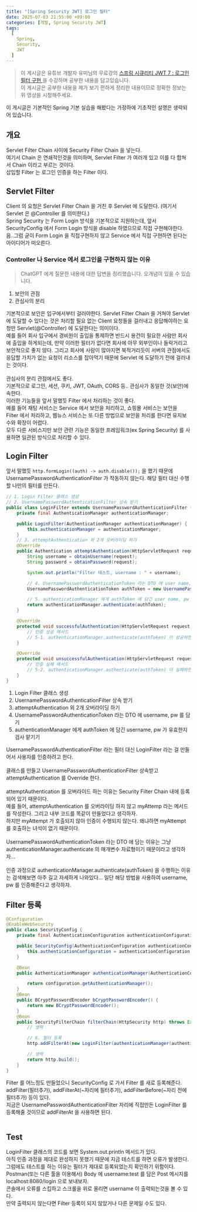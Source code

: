 ```yaml
---
title: "[Spring Security JWT] 로그인 필터"
date: 2025-07-03 21:55:00 +09:00
categories: [개발, Spring Security JWT]
tags:
  [
    Spring,
    Security,
    JWT
  ]
---
```


> 이 게시글은 유튜브 개발자 유미님의 무료강의 [ 스프링 시큐리티 JWT 7 : 로그인 필터 구현 ](https://www.youtube.com/watch?v=3Ff7UHGG3t8)을 수강하며 공부한 내용을 담고있습니다.<br>
> 이 게시글은 공부한 내용을 제가 보기 편하게 정리한 내용이므로 정확한 정보는 위 영상을 시청해주세요.<br>

이 게시글은 기본적인 Spring 기본 실습을 해봤다는 가정하에 기초적인 설명은 생략되어 있습니다.<br>

## 개요
Servlet Filter Chain 사이에 Security Filter Chain 을 넣는다.<br>
여기서 Chain 은 연쇄적인것을 의미하며, Servlet Filter 가 여러개 있고 이를 다 합쳐서 Chain 이라고 부르는 것이다.<br>
삽입할 Filter 는 로그인 인증을 하는 Filter 이다.<br>

## Servlet Filter
Client 의 요청은 Servlet Filter Chain 을 거친 후 Servlet 에 도달한다.
(여기서 Servlet 은 @Controller 를 의미한다.)<br>
Spring Security 는 Form Login 방식을 기본적으로 지원하는데, 앞서 SecurityConfig 에서 Form Login 방식을 disable 하였으므로 직접 구현해야한다.<br>
음..그럼 굳이 Form Login 을 직접구현하지 않고 Service 에서 직접 구현하면 된다는 아이디어가 떠오른다.<br>

### Controller 나 Service 에서 로그인을 구현하지 않는 이유

> ChatGPT 에게 질문한 내용에 대한 답변을 정리했습니다. 오개념이 있을 수 있습니다.

1. 보안의 관점
2. 관심사의 분리

기본적으로 보안은 입구에서부터 걸러야한다. Servlet Filter Chain 을 거쳐야 Servlet 에 도달할 수 있다는 것은 처리할 필요 없는 Client 요청들을 걸러내고 응답해야하는 요청만 Servlet(@Controller) 에 도달한다는 의미이다.<br>
예를 들어 회사 입구에서 경비원이 출입을 통제하면 반드시 용건이 필요한 사람만 회사에 출입을 하게되는데, 만약 이러한 필터가 없다면 회사에 아무 외부인이나 들락거리고 보안적으로 좋지 않다. 그리고 회사에 사람이 많아지면 북적거리듯이 서버의 관점에서도 응답할 가치가 없는 요청이 리소스를 잡아먹기 때문에 Servlet 에 도달하기 전에 걸러내는 것이다.<br>
<br>
관심사의 분리 관점에서도 좋다.<br>
기본적으로 로그인, 세션, 쿠키, JWT, OAuth, CORS 등.. 관심사가 동일한 것(보안)에 속한다.<br> 
이러한 기능들을 앞서 말했듯 Filter 에서 처리하는 것이 좋다. <br>
예를 들어 채팅 서비스는 Service 에서 보안을 처리하고, 쇼핑몰 서비스는 보안을 Filter 에서 처리하고, 웹뉴스 서비스는 또 다른 방법으로 보안을 처리를 한다면 유지보수와 확장이 어렵다.<br>
모두 다른 서비스지만 보안 관련 기능은 동일한 프레임워크(ex Spring Security) 를 사용하면 일관된 방식으로 처리할 수 있다.<br>

## Login Filter
앞서 말했듯 ``` http.formLogin((auth) -> auth.disable()); ``` 을 했기 때문에 UsernamePasswordAuthenticationFilter 가 작동하지 않는다. 해당 필터 대신 수행할 나만의 필터를 만든다.<br>

```java
// 1. Login Filter 클래스 생성
// 2. UsernamePasswordAuthenticationFilter 상속 받기
public class LoginFilter extends UsernamePasswordAuthenticationFilter {
    private final AuthenticationManager authenticationManager;

    public LoginFilter(AuthenticationManager authenticationManager) {
        this.authenticationManager = authenticationManager;
    }
    // 3. attemptAuthentication 외 2개 오버라이딩 하기
    @Override
    public Authentication attemptAuthentication(HttpServletRequest request, HttpServletResponse response) throws AuthenticationException {
        String username = obtainUsername(request);
        String password = obtainPassword(request);

        System.out.println("Filter 테스트, username : " + username);

        // 4. UsernamePasswordAuthenticationToken 라는 DTO 에 user name, pw 를 담기
        UsernamePasswordAuthenticationToken authToken = new UsernamePasswordAuthenticationToken(username, password, null);

        // 5. authenticationManager 에게 authToken 에 담긴 user name, pw 가 유효한지 검사 맡기기
        return authenticationManager.authenticate(authToken);
    }

    @Override
    protected void successfulAuthentication(HttpServletRequest request, HttpServletResponse response, FilterChain chain, Authentication authResult) throws IOException, ServletException {
        // 인증 성공 메서드
        // 5-1. authenticationManager.authenticate(authToken) 이 성공하면 이 메서드가 실행됨
    }

    @Override
    protected void unsuccessfulAuthentication(HttpServletRequest request, HttpServletResponse response, AuthenticationException failed) throws IOException, ServletException {
        // 인증 실패 메서드
        // 5-2. authenticationManager.authenticate(authToken) 이 실패하면 이 메서드가 실행됨
    }
}
```

1. Login Filter 클래스 생성
2. UsernamePasswordAuthenticationFilter 상속 받기
3. attemptAuthentication 외 2개 오버라이딩 하기
4. UsernamePasswordAuthenticationToken 라는 DTO 에 username, pw 를 담기
5. authenticationManager 에게 authToken 에 담긴 username, pw 가 유효한지 검사 맡기기

UsernamePasswordAuthenticationFilter 라는 필터 대신 LoginFilter 라는 걸 만들어서 사용자를 인증하려고 한다.<br>
<br>
클래스를 만들고 UsernamePasswordAuthenticationFilter 상속받고 attemptAuthentication 를 Override 한다.<br>
<br>
attemptAuthentication 를 오버라이드 하는 이유는 Security Filter Chain 내에 등록되어 있기 때문이다.<br>
예를 들어, attemptAuthentication 를 오버라이딩 하지 않고 myAttemp 라는 메서드를 작성한다. 그리고 내부 코드를 똑같이 만들었다고 생각하자.<br>
하지만 myAttempt 가 호출되지 않아 인증이 수행되지 않는다. 왜냐하면 myAttempt 를 호출하는 녀석이 없기 때문이다.<br>
<br>
UsernamePasswordAuthenticationToken 라는 DTO 에 담는 이유는 그냥 authenticationManager.authenticate 의 매개변수 자료형이기 때문이라고 생각하자...<br>
<br>
인증 과정으로 authenticationManager.authenticate(authToken) 을 수행하는 이유는 검색해보면 아주 길고 자세하게 나와있다... 일단 해당 방법을 사용하여 username, pw 를 인증해준다고 생각하자.<br>

## Filter 등록

```java
@Configuration
@EnableWebSecurity
public class SecurityConfig {
    private final AuthenticationConfiguration authenticationConfiguration;

    public SecurityConfig(AuthenticationConfiguration authenticationConfiguration) {
        this.authenticationConfiguration = authenticationConfiguration;
    }

    @Bean
    public AuthenticationManager authenticationManager(AuthenticationConfiguration configuration) throws Exception {

        return configuration.getAuthenticationManager();
    }
    @Bean
    public BCryptPasswordEncoder bCryptPasswordEncoder() {
        return new BCryptPasswordEncoder();
    }
    @Bean
    public SecurityFilterChain filterChain(HttpSecurity http) throws Exception {
        // 생략

        // 6. 필터 등록
        http.addFilterAt(new LoginFilter(authenticationManager(authenticationConfiguration)), UsernamePasswordAuthenticationFilter.class);

        // 생략
        return http.build();
    }
}
```

Filter 를 어느정도 만들었으니 SecurityConfig 로 가서 Filter 를 새로 등록해준다.<br>
addFilter(필터추가), addFilterAt(~자리에 필터추가), addFilterBefore(~자리 전에 필터추가) 등이 있다.<br>
지금은 UsernamePasswordAuthenticationFilter 자리에 직접만든 LoginFilter 를 등록해줄 것이므로 addFilterAt 을 사용하면 된다.<br>
<br>

## Test
LoginFilter 클래스의 코드를 보면 System.out.println 메서드가 있다.<br>
아직 인증 과정을 제대로 완성하지 못했기 때문에 지금 테스트를 하면 오류가 발생한다.<br>
그럼에도 테스트를 하는 이유는 필터가 제대로 등록되었는지 확인하기 위함이다.<br>
Postman(또는 다른 툴을 이용해서) Body 에 username:test 를 담은 Post 메시지를 localhost:8080/login 으로 보내보자.<br> 
콘솔에서 오류를 스킵하고 스크롤을 위로 올리면 username 이 출력되는것을 볼 수 있다.<br>
만약 출력되지 않는다면 Filter 등록이 되지 않았거나 다른 문제일 수도 있다.

